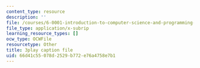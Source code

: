 ```yaml
---
content_type: resource
description: ''
file: /courses/6-0001-introduction-to-computer-science-and-programming-in-python-fall-2016/66d41c55078d2529b772e76a4758e7b1_F-_PKUUM-qY.srt
file_type: application/x-subrip
learning_resource_types: []
ocw_type: OCWFile
resourcetype: Other
title: 3play caption file
uid: 66d41c55-078d-2529-b772-e76a4758e7b1
---
```

